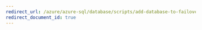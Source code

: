 ```yaml
---
redirect_url: /azure/azure-sql/database/scripts/add-database-to-failover-group-cli
redirect_document_id: true
---
```

